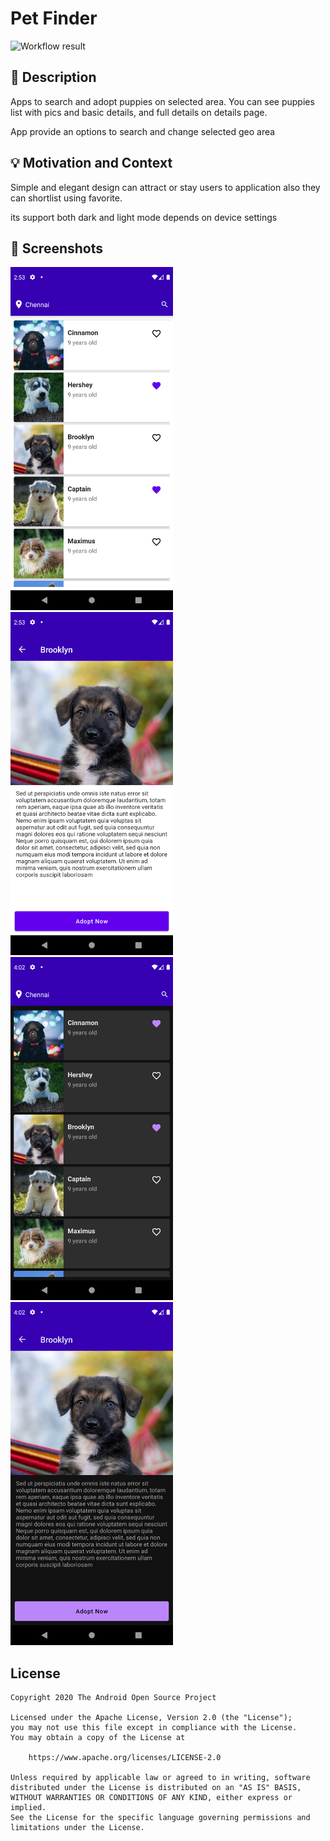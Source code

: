 # Pet Finder

<!--- Replace <OWNER> with your Github Username and <REPOSITORY> with the name of your repository. -->
<!--- You can find both of these in the url bar when you open your repository in github. -->
![Workflow result](https://github.com/shijilkadambath/AndroidDevChallengeCompose1/workflows/Check/badge.svg)



## :scroll: Description
<!--- Describe your app in one or two sentences -->
Apps to search and adopt puppies on selected area. You can see puppies list with pics and basic details, and full details on details page.

App provide an options to search and change selected geo area 

## :bulb: Motivation and Context
<!--- Optionally point readers to interesting parts of your submission. -->
<!--- What are you especially proud of? -->
Simple and elegant design can attract or stay users to application also they can shortlist using favorite.

its support both dark and light mode depends on device settings



## :camera_flash: Screenshots
<!-- You can add more screenshots here if you like -->
<img src="/results/screenshot_1.png" width="260">&emsp;<img src="/results/screenshot_2.png" width="260">
<img src="/results/screenshot_dark_1.png" width="260">&emsp;<img src="/results/screenshot_dark_2.png" width="260">

## License
```
Copyright 2020 The Android Open Source Project

Licensed under the Apache License, Version 2.0 (the "License");
you may not use this file except in compliance with the License.
You may obtain a copy of the License at

    https://www.apache.org/licenses/LICENSE-2.0

Unless required by applicable law or agreed to in writing, software
distributed under the License is distributed on an "AS IS" BASIS,
WITHOUT WARRANTIES OR CONDITIONS OF ANY KIND, either express or implied.
See the License for the specific language governing permissions and
limitations under the License.
```